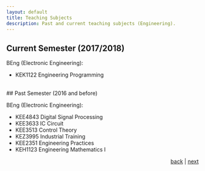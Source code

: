 ```yaml
---
layout: default
title: Teaching Subjects
description: Past and current teaching subjects (Engineering).
---
```


## Current Semester (2017/2018)

BEng (Electronic Engineering):
*   KEK1122 Engineering Programming 

<br>
## Past Semester (2016 and before)
	
BEng (Electronic Engineering):
*   KEE4843 Digital Signal Processing
*   KEE3633 IC Circuit
*   KEE3513 Control Theory
*   KEZ3995 Industrial Training
*   KEE2351 Engineering Practices
*   KEH1123 Engineering Mathematics I

<p style="text-align: right;">
<a href="supervision">back</a> | <a href="./news">next</a> 
</p>
